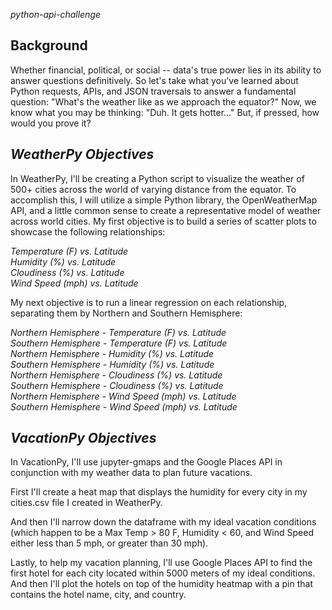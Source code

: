 *python-api-challenge*

Background
----------

Whether financial, political, or social -- data's true power lies in its ability to answer questions definitively. So let's take what you've learned about Python requests, APIs, and JSON traversals to answer a fundamental question: "What's the weather like as we approach the equator?"
Now, we know what you may be thinking: "Duh. It gets hotter..."
But, if pressed, how would you prove it?

*WeatherPy Objectives*
-------------------
In WeatherPy, I'll be creating a Python script to visualize the weather of 500+ cities across the world of varying distance from the equator. To accomplish this, I will utilize a simple Python library, the OpenWeatherMap API, and a little common sense to create a representative model of weather across world cities.
My first objective is to build a series of scatter plots to showcase the following relationships:

*Temperature (F) vs. Latitude*          
*Humidity (%) vs. Latitude*         
*Cloudiness (%) vs. Latitude*        
*Wind Speed (mph) vs. Latitude*         

My next objective is to run a linear regression on each relationship, separating them by Northern and Southern Hemisphere:

*Northern Hemisphere - Temperature (F) vs. Latitude*     
*Southern Hemisphere - Temperature (F) vs. Latitude*     
*Northern Hemisphere - Humidity (%) vs. Latitude*     
*Southern Hemisphere - Humidity (%) vs. Latitude*     
*Northern Hemisphere - Cloudiness (%) vs. Latitude*     
*Southern Hemisphere - Cloudiness (%) vs. Latitude*     
*Northern Hemisphere - Wind Speed (mph) vs. Latitude*     
*Southern Hemisphere - Wind Speed (mph) vs. Latitude*     

*VacationPy Objectives*
-----------------------
In VacationPy, I'll use jupyter-gmaps and the Google Places API in conjunction with my weather data to plan future vacations. 

First I'll create a heat map that displays the humidity for every city in my cities.csv file I created in WeatherPy.

And then I'll narrow down the dataframe with my ideal vacation conditions (which happen to be a Max Temp > 80 F, Humidity < 60, and Wind Speed either less than 5 mph, or greater than 30 mph).

Lastly, to help my vacation planning, I'll use Google Places API to find the first hotel for each city located within 5000 meters of my ideal conditions.  And then I'll plot the hotels on top of the humidity heatmap with a pin that contains the hotel name, city, and country.
